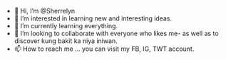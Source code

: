 - 👋 Hi, I’m @Sherrelyn
- 👀 I’m interested in learning new and interesting ideas.
- 🌱 I’m currently learning everything.
- 💞️ I’m looking to collaborate with everyone who likes me- as well as to discover kung bakit ka niya iniwan.
- 📫 How to reach me ... you can visit my FB, IG, TWT account.

<!---
Sherrelyn/Sherrelyn is a ✨ special ✨ repository because its `README.md` (this file) appears on your GitHub profile.
You can click the Preview link to take a look at your changes.
--->
